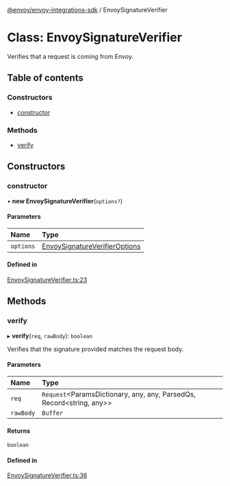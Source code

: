 [@envoy/envoy-integrations-sdk](../README.md) / EnvoySignatureVerifier

# Class: EnvoySignatureVerifier

Verifies that a request is coming from Envoy.

## Table of contents

### Constructors

- [constructor](envoysignatureverifier.md#constructor)

### Methods

- [verify](envoysignatureverifier.md#verify)

## Constructors

### constructor

• **new EnvoySignatureVerifier**(`options?`)

#### Parameters

| Name | Type |
| :------ | :------ |
| `options` | [EnvoySignatureVerifierOptions](../README.md#envoysignatureverifieroptions) |

#### Defined in

[EnvoySignatureVerifier.ts:23](https://github.com/envoy/envoy-integrations-sdk-nodejs/blob/fbf2ead/src/EnvoySignatureVerifier.ts#L23)

## Methods

### verify

▸ **verify**(`req`, `rawBody`): `boolean`

Verifies that the signature provided matches the request body.

#### Parameters

| Name | Type |
| :------ | :------ |
| `req` | `Request`<ParamsDictionary, any, any, ParsedQs, Record<string, any\>\> |
| `rawBody` | `Buffer` |

#### Returns

`boolean`

#### Defined in

[EnvoySignatureVerifier.ts:36](https://github.com/envoy/envoy-integrations-sdk-nodejs/blob/fbf2ead/src/EnvoySignatureVerifier.ts#L36)
